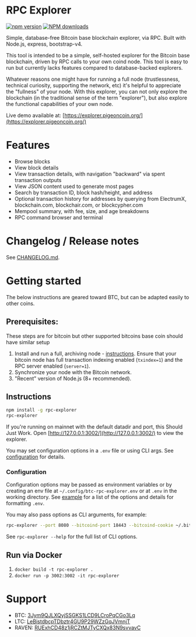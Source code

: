 # RPC Explorer

[![npm version][npm-ver-img]][npm-ver-url] [![NPM downloads][npm-dl-img]][npm-dl-url]


Simple, database-free Bitcoin base blockchain explorer, via RPC. Built with Node.js, express, bootstrap-v4.

This tool is intended to be a simple, self-hosted explorer for the Bitcoin base blockchain, driven by RPC calls to your own coind node. This tool is easy to run but currently lacks features compared to database-backed explorers.

Whatever reasons one might have for running a full node (trustlessness, technical curiosity, supporting the network, etc) it's helpful to appreciate the "fullness" of your node. With this explorer, you can not only explore the blockchain (in the traditional sense of the term "explorer"), but also explore the functional capabilities of your own node.

Live demo available at: [https://explorer.pigeoncoin.org/](https://explorer.pigeoncoin.org/)

# Features

* Browse blocks
* View block details
* View transaction details, with navigation "backward" via spent transaction outputs
* View JSON content used to generate most pages
* Search by transaction ID, block hash/height, and address
* Optional transaction history for addresses by querying from ElectrumX, blockchain.com, blockchair.com, or blockcypher.com
* Mempool summary, with fee, size, and age breakdowns
* RPC command browser and terminal

# Changelog / Release notes

See [CHANGELOG.md](/CHANGELOG.md).

# Getting started

The below instructions are geared toward BTC, but can be adapted easily to other coins.

## Prerequisites:

These steps are for bitcoin but other supported bitcoins base coin should have similar setup

1. Install and run a full, archiving node - [instructions](https://bitcoin.org/en/full-node). Ensure that your bitcoin node has full transaction indexing enabled (`txindex=1`) and the RPC server enabled (`server=1`).
2. Synchronize your node with the Bitcoin network.
3. "Recent" version of Node.js (8+ recommended).

## Instructions

```bash
npm install -g rpc-explorer
rpc-explorer
```

If you're running on mainnet with the default datadir and port, this Should Just Work.
Open [http://127.0.0.1:3002/](http://127.0.0.1:3002/) to view the explorer.

You may set configuration options in a `.env` file or using CLI args.
See [configuration](#configuration) for details.

### Configuration

Configuration options may be passed as environment variables
or by creating an env file at `~/.config/btc-rpc-explorer.env`
or at `.env` in the working directory.
See [example](examples/rtm/btc-rpc-explorer.env) for a list of the options and details for formatting `.env`.

You may also pass options as CLI arguments, for example:

```bash
rpc-explorer --port 8080 --bitcoind-port 18443 --bitcoind-cookie ~/.bitcoin/regtest/.cookie
```

See `rpc-explorer --help` for the full list of CLI options.

## Run via Docker

1. `docker build -t rpc-explorer .`
2. `docker run -p 3002:3002 -it rpc-explorer`

# Support

* BTC: [3Jym9QJLXQyjSSGKS1LCD9LCroPqCGo3Lq](bitcoin:3Jym9QJLXQyjSSGKS1LCD9LCroPqCGo3Lq)
* LTC: [LeBistdbcpTDbztr4GU9P29WZzGqJVmnjT](litecoin:LeBistdbcpTDbztr4GU9P29WZzGqJVmnjT)
* RAVEN: [RUExhCD48z1jRCZtMJTyCXQx83N9svvavC](litecoin:RUExhCD48z1jRCZtMJTyCXQx83N9svvavC)

[npm-ver-img]: https://img.shields.io/npm/v/btc-rpc-explorer.svg?style=flat
[npm-ver-url]: https://www.npmjs.com/package/btc-rpc-explorer
[npm-dl-img]: http://img.shields.io/npm/dm/btc-rpc-explorer.svg?style=flat
[npm-dl-url]: https://npmcharts.com/compare/btc-rpc-explorer?minimal=true

